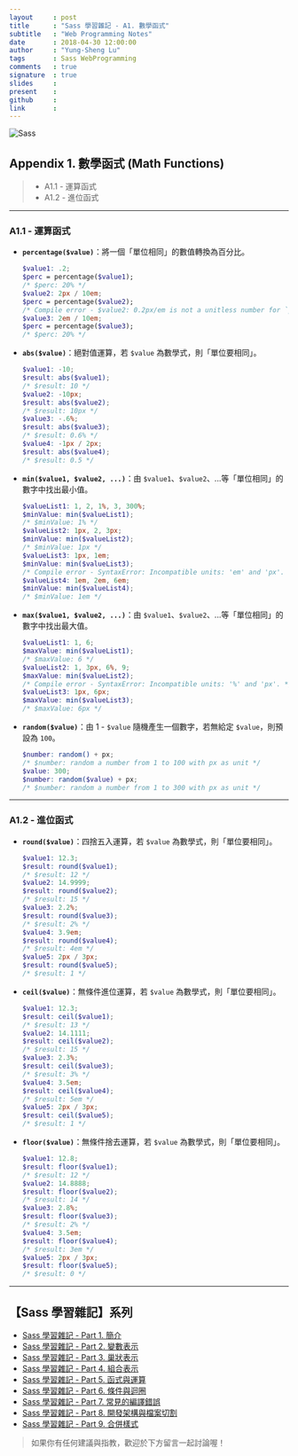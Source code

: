 ```yaml
---
layout     : post
title      : "Sass 學習雜記 - A1. 數學函式"
subtitle   : "Web Programming Notes"
date       : 2018-04-30 12:00:00
author     : "Yung-Sheng Lu"
tags       : Sass WebProgramming
comments   : true
signature  : true
slides     : 
present    : 
github     :
link       :
---
```


![Sass](https://i.imgur.com/7vx71Hx.png)

## Appendix 1. 數學函式 (Math Functions)

> * A1.1 - 運算函式
> * A1.2 - 進位函式

---
### A1.1 - 運算函式

* **`percentage($value)`**：將一個「單位相同」的數值轉換為百分比。
    ```scss
    $value1: .2;
    $perc = percentage($value1);
    /* $perc: 20% */
    $value2: 2px / 10em;
    $perc = percentage($value2);
    /* Compile error - $value2: 0.2px/em is not a unitless number for `percentage' */
    $value3: 2em / 10em;
    $perc = percentage($value3);
    /* $perc: 20% */
    ```
* **`abs($value)`**：絕對值運算，若 `$value` 為數學式，則「單位要相同」。
    ```scss
    $value1: -10;
    $result: abs($value1);
    /* $result: 10 */
    $value2: -10px;
    $result: abs($value2);
    /* $result: 10px */
    $value3: -.6%;
    $result: abs($value3);
    /* $result: 0.6% */
    $value4: -1px / 2px;
    $result: abs($value4);
    /* $result: 0.5 */
    ```
* **`min($value1, $value2, ...)`**：由 `$value1`、`$value2`、...等「單位相同」的數字中找出最小值。
    ```scss
    $valueList1: 1, 2, 1%, 3, 300%;
    $minValue: min($valueList1);
    /* $minValue: 1% */
    $valueList2: 1px, 2, 3px;
    $minValue: min($valueList2);
    /* $minValue: 1px */
    $valueList3: 1px, 1em;
    $minValue: min($valueList3);
    /* Compile error - SyntaxError: Incompatible units: 'em' and 'px'. */
    $valueList4: 1em, 2em, 6em;
    $minValue: min($valueList4);
    /* $minValue: 1em */
    ```
* **`max($value1, $value2, ...)`**：由 `$value1`、`$value2`、...等「單位相同」的數字中找出最大值。
    ```scss
    $valueList1: 1, 6;
    $maxValue: min($valueList1);
    /* $maxValue: 6 */
    $valueList2: 1, 3px, 6%, 9;
    $maxValue: min($valueList2);
    /* Compile error - SyntaxError: Incompatible units: '%' and 'px'. */
    $valueList3: 1px, 6px;
    $maxValue: min($valueList3);
    /* $maxValue: 6px */
    ```
* **`random($value)`**：由 1 - `$value` 隨機產生一個數字，若無給定 `$value`，則預設為 `100`。
    ```scss
    $number: random() + px;
    /* $number: random a number from 1 to 100 with px as unit */
    $value: 300;
    $number: random($value) + px;
    /* $number: random a number from 1 to 300 with px as unit */
    ```

---
### A1.2 - 進位函式

* **`round($value)`**：四捨五入運算，若 `$value` 為數學式，則「單位要相同」。
    ```scss
    $value1: 12.3;
    $result: round($value1);
    /* $result: 12 */
    $value2: 14.9999;
    $result: round($value2);
    /* $result: 15 */
    $value3: 2.2%;
    $result: round($value3);
    /* $result: 2% */
    $value4: 3.9em;
    $result: round($value4);
    /* $result: 4em */
    $value5: 2px / 3px;
    $result: round($value5);
    /* $result: 1 */
    ```
* **`ceil($value)`**：無條件進位運算，若 `$value` 為數學式，則「單位要相同」。
    ```scss
    $value1: 12.3;
    $result: ceil($value1);
    /* $result: 13 */
    $value2: 14.1111;
    $result: ceil($value2);
    /* $result: 15 */
    $value3: 2.3%;
    $result: ceil($value3);
    /* $result: 3% */
    $value4: 3.5em;
    $result: ceil($value4);
    /* $result: 5em */
    $value5: 2px / 3px;
    $result: ceil($value5);
    /* $result: 1 */
    ```
* **`floor($value)`**：無條件捨去運算，若 `$value` 為數學式，則「單位要相同」。
    ```scss
    $value1: 12.8;
    $result: floor($value1);
    /* $result: 12 */
    $value2: 14.8888;
    $result: floor($value2);
    /* $result: 14 */
    $value3: 2.8%;
    $result: floor($value3);
    /* $result: 2% */
    $value4: 3.5em;
    $result: floor($value4);
    /* $result: 3em */
    $value5: 2px / 3px;
    $result: floor($value5);
    /* $result: 0 */
    ```

---
## 【Sass 學習雜記】系列

* [Sass 學習雜記 - Part 1. 簡介](https://yungshenglu.github.io/2017/12/19/SassNotes1/)
* [Sass 學習雜記 - Part 2. 變數表示](https://yungshenglu.github.io/2017/12/20/SassNotes2/)
* [Sass 學習雜記 - Part 3. 巢狀表示](https://yungshenglu.github.io/2017/12/21/SassNotes3/)
* [Sass 學習雜記 - Part 4. 組合表示](https://yungshenglu.github.io/2017/12/22/SassNotes4/)
* [Sass 學習雜記 - Part 5. 函式與運算](https://yungshenglu.github.io/2017/12/23/SassNotes5/)
* [Sass 學習雜記 - Part 6. 條件與迴圈](https://yungshenglu.github.io/2017/12/24/SassNotes6/)
* [Sass 學習雜記 - Part 7. 常見的編譯錯誤](https://yungshenglu.github.io/2017/12/24/SassNotes7/)
* [Sass 學習雜記 - Part 8. 開發架構與檔案切割](https://yungshenglu.github.io/2017/12/25/SassNotes8/)
* [Sass 學習雜記 - Part 9. 合併樣式](https://yungshenglu.github.io/2017/12/26/SassNotes9/)

> 如果你有任何建議與指教，歡迎於下方留言一起討論喔！